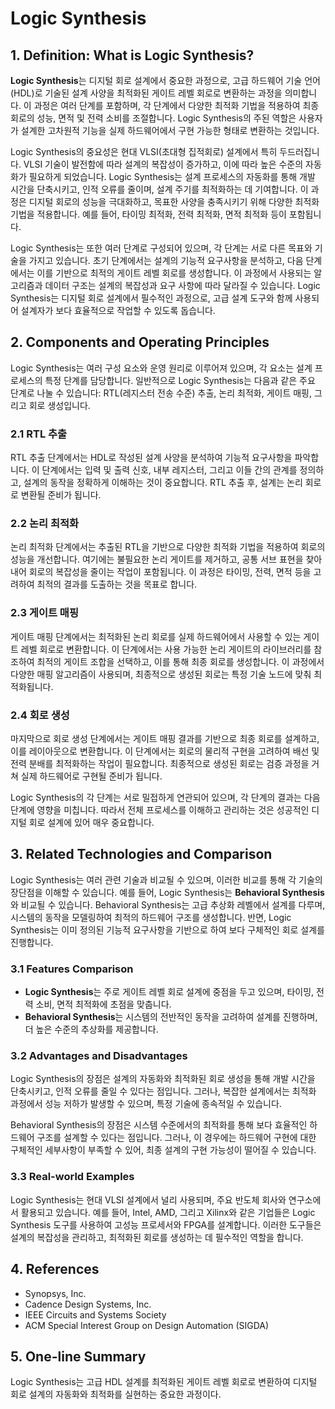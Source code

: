 # Logic Synthesis

## 1. Definition: What is **Logic Synthesis**?
**Logic Synthesis**는 디지털 회로 설계에서 중요한 과정으로, 고급 하드웨어 기술 언어(HDL)로 기술된 설계 사양을 최적화된 게이트 레벨 회로로 변환하는 과정을 의미합니다. 이 과정은 여러 단계를 포함하며, 각 단계에서 다양한 최적화 기법을 적용하여 최종 회로의 성능, 면적 및 전력 소비를 조절합니다. Logic Synthesis의 주된 역할은 사용자가 설계한 고차원적 기능을 실제 하드웨어에서 구현 가능한 형태로 변환하는 것입니다.

Logic Synthesis의 중요성은 현대 VLSI(초대형 집적회로) 설계에서 특히 두드러집니다. VLSI 기술이 발전함에 따라 설계의 복잡성이 증가하고, 이에 따라 높은 수준의 자동화가 필요하게 되었습니다. Logic Synthesis는 설계 프로세스의 자동화를 통해 개발 시간을 단축시키고, 인적 오류를 줄이며, 설계 주기를 최적화하는 데 기여합니다. 이 과정은 디지털 회로의 성능을 극대화하고, 목표한 사양을 충족시키기 위해 다양한 최적화 기법을 적용합니다. 예를 들어, 타이밍 최적화, 전력 최적화, 면적 최적화 등이 포함됩니다.

Logic Synthesis는 또한 여러 단계로 구성되어 있으며, 각 단계는 서로 다른 목표와 기술을 가지고 있습니다. 초기 단계에서는 설계의 기능적 요구사항을 분석하고, 다음 단계에서는 이를 기반으로 최적의 게이트 레벨 회로를 생성합니다. 이 과정에서 사용되는 알고리즘과 데이터 구조는 설계의 복잡성과 요구 사항에 따라 달라질 수 있습니다. Logic Synthesis는 디지털 회로 설계에서 필수적인 과정으로, 고급 설계 도구와 함께 사용되어 설계자가 보다 효율적으로 작업할 수 있도록 돕습니다.

## 2. Components and Operating Principles
Logic Synthesis는 여러 구성 요소와 운영 원리로 이루어져 있으며, 각 요소는 설계 프로세스의 특정 단계를 담당합니다. 일반적으로 Logic Synthesis는 다음과 같은 주요 단계로 나눌 수 있습니다: RTL(레지스터 전송 수준) 추출, 논리 최적화, 게이트 매핑, 그리고 회로 생성입니다.

### 2.1 RTL 추출
RTL 추출 단계에서는 HDL로 작성된 설계 사양을 분석하여 기능적 요구사항을 파악합니다. 이 단계에서는 입력 및 출력 신호, 내부 레지스터, 그리고 이들 간의 관계를 정의하고, 설계의 동작을 정확하게 이해하는 것이 중요합니다. RTL 추출 후, 설계는 논리 회로로 변환될 준비가 됩니다.

### 2.2 논리 최적화
논리 최적화 단계에서는 추출된 RTL을 기반으로 다양한 최적화 기법을 적용하여 회로의 성능을 개선합니다. 여기에는 불필요한 논리 게이트를 제거하고, 공통 서브 표현을 찾아내어 회로의 복잡성을 줄이는 작업이 포함됩니다. 이 과정은 타이밍, 전력, 면적 등을 고려하여 최적의 결과를 도출하는 것을 목표로 합니다.

### 2.3 게이트 매핑
게이트 매핑 단계에서는 최적화된 논리 회로를 실제 하드웨어에서 사용할 수 있는 게이트 레벨 회로로 변환합니다. 이 단계에서는 사용 가능한 논리 게이트의 라이브러리를 참조하여 최적의 게이트 조합을 선택하고, 이를 통해 최종 회로를 생성합니다. 이 과정에서 다양한 매핑 알고리즘이 사용되며, 최종적으로 생성된 회로는 특정 기술 노드에 맞춰 최적화됩니다.

### 2.4 회로 생성
마지막으로 회로 생성 단계에서는 게이트 매핑 결과를 기반으로 최종 회로를 설계하고, 이를 레이아웃으로 변환합니다. 이 단계에서는 회로의 물리적 구현을 고려하여 배선 및 전력 분배를 최적화하는 작업이 필요합니다. 최종적으로 생성된 회로는 검증 과정을 거쳐 실제 하드웨어로 구현될 준비가 됩니다.

Logic Synthesis의 각 단계는 서로 밀접하게 연관되어 있으며, 각 단계의 결과는 다음 단계에 영향을 미칩니다. 따라서 전체 프로세스를 이해하고 관리하는 것은 성공적인 디지털 회로 설계에 있어 매우 중요합니다.

## 3. Related Technologies and Comparison
Logic Synthesis는 여러 관련 기술과 비교될 수 있으며, 이러한 비교를 통해 각 기술의 장단점을 이해할 수 있습니다. 예를 들어, Logic Synthesis는 **Behavioral Synthesis**와 비교될 수 있습니다. Behavioral Synthesis는 고급 추상화 레벨에서 설계를 다루며, 시스템의 동작을 모델링하여 최적의 하드웨어 구조를 생성합니다. 반면, Logic Synthesis는 이미 정의된 기능적 요구사항을 기반으로 하여 보다 구체적인 회로 설계를 진행합니다.

### 3.1 Features Comparison
- **Logic Synthesis**는 주로 게이트 레벨 회로 설계에 중점을 두고 있으며, 타이밍, 전력 소비, 면적 최적화에 초점을 맞춥니다.
- **Behavioral Synthesis**는 시스템의 전반적인 동작을 고려하여 설계를 진행하며, 더 높은 수준의 추상화를 제공합니다.

### 3.2 Advantages and Disadvantages
Logic Synthesis의 장점은 설계의 자동화와 최적화된 회로 생성을 통해 개발 시간을 단축시키고, 인적 오류를 줄일 수 있다는 점입니다. 그러나, 복잡한 설계에서는 최적화 과정에서 성능 저하가 발생할 수 있으며, 특정 기술에 종속적일 수 있습니다.

Behavioral Synthesis의 장점은 시스템 수준에서의 최적화를 통해 보다 효율적인 하드웨어 구조를 설계할 수 있다는 점입니다. 그러나, 이 경우에는 하드웨어 구현에 대한 구체적인 세부사항이 부족할 수 있어, 최종 설계의 구현 가능성이 떨어질 수 있습니다.

### 3.3 Real-world Examples
Logic Synthesis는 현대 VLSI 설계에서 널리 사용되며, 주요 반도체 회사와 연구소에서 활용되고 있습니다. 예를 들어, Intel, AMD, 그리고 Xilinx와 같은 기업들은 Logic Synthesis 도구를 사용하여 고성능 프로세서와 FPGA를 설계합니다. 이러한 도구들은 설계의 복잡성을 관리하고, 최적화된 회로를 생성하는 데 필수적인 역할을 합니다.

## 4. References
- Synopsys, Inc.
- Cadence Design Systems, Inc.
- IEEE Circuits and Systems Society
- ACM Special Interest Group on Design Automation (SIGDA)

## 5. One-line Summary
Logic Synthesis는 고급 HDL 설계를 최적화된 게이트 레벨 회로로 변환하여 디지털 회로 설계의 자동화와 최적화를 실현하는 중요한 과정이다.